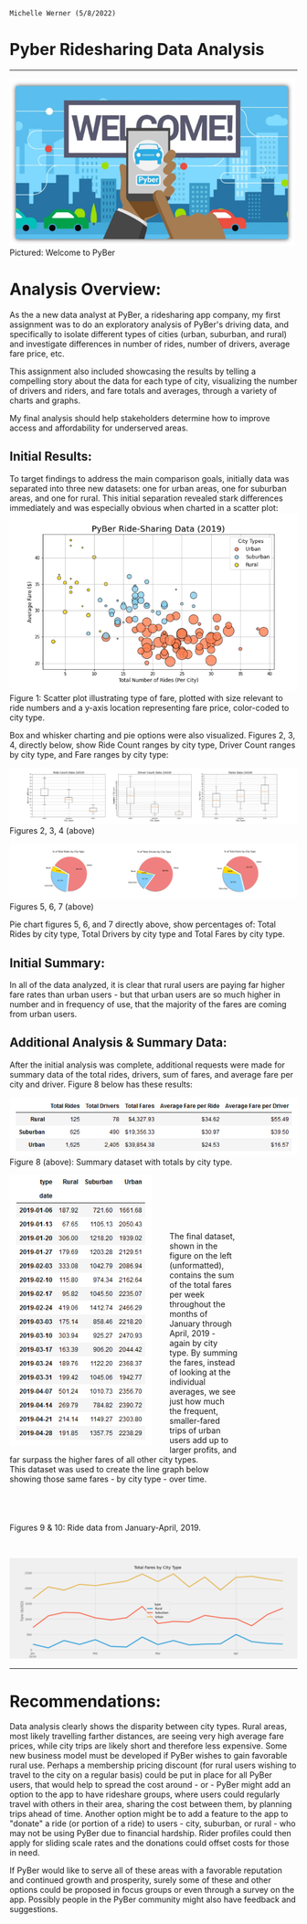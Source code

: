                                                                                            Michelle Werner (5/8/2022)
# Pyber Ridesharing Data Analysis
---

<!--![alt](resources/___.png)-->
<img src="https://github.com/miwermi/pyber-analysis/blob/main/resources/PyBer_Welcome.png" width="500" height="293" alt ="graphic: PyBer Welcome">
Pictured: Welcome to PyBer

# Analysis Overview:
As the a new data analyst at PyBer, a ridesharing app company, my first assignment was to do an exploratory analysis of PyBer's driving data, and specifically to isolate different types of cities (urban, suburban, and rural) and investigate differences in number of rides, number of drivers, average fare price, etc. 

This assignment also included showcasing the results by telling a compelling story about the data for each type of city, visualizing the number of drivers and riders, and fare totals and averages, through a variety of charts and graphs.

My final analysis should help stakeholders determine how to improve access and affordability for underserved areas.

## Initial Results:
To target findings to address the main comparison goals, initially data was separated into three new datasets: one for urban areas, one for suburban areas, and one for rural.  This initial separation revealed stark differences immediately and was especially obvious when charted in a scatter plot:
<br />
![alt](resources/Fig1.png)
<br />
Figure 1: Scatter plot illustrating type of fare, plotted with size relevant to ride numbers and a y-axis location representing fare price, color-coded to city type.


Box and whisker charting and pie options were also visualized. Figures 2, 3, 4, directly below, show Ride Count ranges by city type, Driver Count ranges by city type, and Fare ranges by city type:

![alt](resources/Box+Wiskers.png)
Figures 2, 3, 4 (above)

![alt](resources/PieCharts.png)
Figures 5, 6, 7 (above)

Pie chart figures 5, 6, and 7 directly above, show percentages of: Total Rides by city type, Total Drivers by city type and Total Fares by city type.

## Initial Summary:
In all of the data analyzed, it is clear that rural users are paying far higher fare rates than urban users - but that urban users are so much higher in number and in frequency of use, that the majority of the fares are coming from urban users.

<!---img src="https://github.com/miwermi/pyber-analysis/blob/main/resources/Fig2.png" width="300" height="180" alt ="graphic: PyBer Welcome">
<img src="https://github.com/miwermi/pyber-analysis/blob/main/resources/Fig3.png" width="300" height="180" alt ="graphic: PyBer Welcome">
<img src="https://github.com/miwermi/pyber-analysis/blob/main/resources/Fig4.png" width="300" height="180" alt ="graphic: PyBer Welcome"--->

<!---img src="https://github.com/miwermi/pyber-analysis/blob/main/resources/Fig5.png" width="300" height="180" alt ="graphic: PyBer Welcome">
<img src="https://github.com/miwermi/pyber-analysis/blob/main/resources/Fig6.png" width="300" height="180" alt ="graphic: PyBer Welcome">
<img src="https://github.com/miwermi/pyber-analysis/blob/main/resources/Fig7.png" width="300" height="180" alt ="graphic: PyBer Welcome"--->


## Additional Analysis & Summary Data:
After the initial analysis was complete, additional requests were made for summary data of the total rides, drivers, sum of fares, and average fare per city and driver.  Figure 8 below has these results:

![alt](resources/FinalSummary.png)
<br />
Figure 8 (above): Summary dataset with totals by city type.
<br />

<img src="https://github.com/miwermi/pyber-analysis/blob/main/resources/FinalDataset.png" width="250" height="475" alt ="graphic: Ride data from January-April, 2019" align="left" style="padding-right: 30px;">
<br /><br /><br /><br /><br />
<p style="width: 400px;">The final dataset, shown in the figure on the left (unformatted), contains the sum of the total fares per week throughout the months of January through April, 2019 - again by city type.  By summing the fares, instead of looking at the individual averages, we see just how much the frequent, smaller-fared trips of urban users add up to larger profits, and far surpass the higher fares of all other city types. 
<br />
This dataset was used to create the line graph below showing those same fares - by city type - over time.
<br /><br /><br /><br /><br />
Figures 9 & 10: Ride data from January-April, 2019. </p>
<br />

![alt](resources/PyBer_fare_summary.png)
<!---br />
Figure 9: Line chart of fare prices for all city types between January through April, 2019.--->

---
# Recommendations:
Data analysis clearly shows the disparity between city types.  Rural areas, most likely travelling farther distances, are seeing very high average fare prices, while city trips are likely short and therefore less expensive.  Some new business model must be developed if PyBer wishes to gain favorable rural use. Perhaps a membership pricing discount (for rural users wishing to travel to the city on a regular basis) could be put in place for all PyBer users, that would help to spread the cost around - or - PyBer might add an option to the app to have rideshare groups, where users could regularly travel with others in their area, sharing the cost between them, by planning trips ahead of time. Another option might be to add a feature to the app to "donate" a ride (or portion of a ride) to users - city, suburban, or rural - who may not be using PyBer due to financial hardship. Rider profiles could then apply for sliding scale rates and the donations could offset costs for those in need.

If PyBer would like to serve all of these areas with a favorable reputation and continued growth and prosperity, surely some of these and other options could be proposed in focus groups or even through a survey on the app.  Possibly people in the PyBer community might also have feedback and suggestions.


